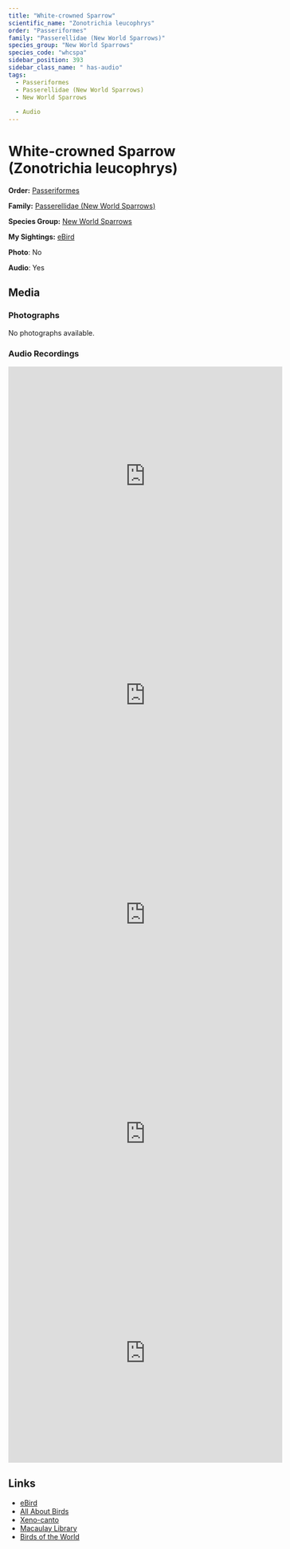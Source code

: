 ```yaml
---
title: "White-crowned Sparrow"
scientific_name: "Zonotrichia leucophrys"
order: "Passeriformes"
family: "Passerellidae (New World Sparrows)"
species_group: "New World Sparrows"
species_code: "whcspa"
sidebar_position: 393
sidebar_class_name: " has-audio"
tags: 
  - Passeriformes
  - Passerellidae (New World Sparrows)
  - New World Sparrows
  
  - Audio
---
```


# White-crowned Sparrow (Zonotrichia leucophrys)

**Order:** [Passeriformes](/tags/passeriformes)

**Family:** [Passerellidae (New World Sparrows)](/tags/passerellidae-new-world-sparrows)

**Species Group:** [New World Sparrows](/tags/new-world-sparrows)

**My Sightings:** [eBird](https://ebird.org/lifelist?r=world&time=life&spp=whcspa)

**Photo**: No 

**Audio**: Yes

## Media
### Photographs
No photographs available.

### Audio Recordings
<iframe src="https://macaulaylibrary.org/asset/626557628/embed" width="550" height="440" frameborder="0" allowfullscreen></iframe>
<iframe src="https://macaulaylibrary.org/asset/626485751/embed" width="550" height="440" frameborder="0" allowfullscreen></iframe>
<iframe src="https://macaulaylibrary.org/asset/626843323/embed" width="550" height="440" frameborder="0" allowfullscreen></iframe>
<iframe src="https://macaulaylibrary.org/asset/626843369/embed" width="550" height="440" frameborder="0" allowfullscreen></iframe>
<iframe src="https://macaulaylibrary.org/asset/626843425/embed" width="550" height="440" frameborder="0" allowfullscreen></iframe>

## Links
* [eBird](https://ebird.org/species/whcspa) 
* [All About Birds](https://www.allaboutbirds.org/guide/whcspa) 
* [Xeno-canto](https://www.xeno-canto.org/species/zonotrichia-leucophrys) 
* [Macaulay Library](https://search.macaulaylibrary.org/catalog?taxonCode=whcspa&sort=rating_rank_desc)
* [Birds of the World](https://birdsoftheworld.org/bow/species/whcspa)
